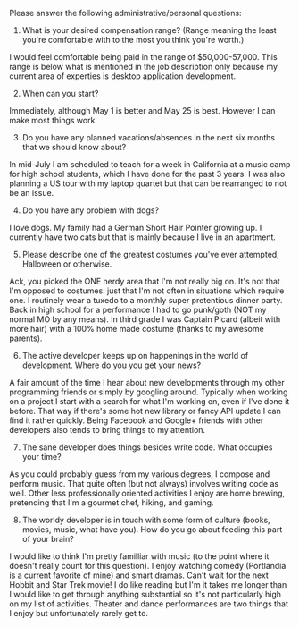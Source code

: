 Please answer the following administrative/personal questions:

1. What is your desired compensation range? (Range meaning the least you're comfortable with to the most you think you're worth.)

I would feel comfortable being paid in the range of $50,000-57,000. This range is below what is mentioned in the job description only because my current area of experties is desktop application development.

2. When can you start?

Immediately, although May 1 is better and May 25 is best. However I can make most things work.

3. Do you have any planned vacations/absences in the next six months that we should know about?

In mid-July I am scheduled to teach for a week in California at a music camp for high school students, which I have done for the past 3 years. I was also planning a US tour with my laptop quartet but that can be rearranged to not be an issue.

4. Do you have any problem with dogs?

I love dogs. My family had a German Short Hair Pointer growing up. I currently have two cats but that is mainly because I live in an apartment.

5. Please describe one of the greatest costumes you've ever attempted, Halloween or otherwise.

Ack, you picked the ONE nerdy area that I'm not really big on. It's not that I'm opposed to costumes: just that I'm not often in situations which require one. I routinely wear a tuxedo to a monthly super pretentious dinner party. Back in high school for a performance I had to go punk/goth (NOT my normal MO by any means). In third grade I was Captain Picard (albeit with more hair) with a 100% home made costume (thanks to my awesome parents).

6. The active developer keeps up on happenings in the world of development. Where do you you get your news?

A fair amount of the time I hear about new developments through my other programming friends or simply by googling around. Typically when working on a project I start with a search for what I'm working on, even if I've done it before. That way if there's some hot new library or fancy API update I can find it rather quickly. Being Facebook and Google+ friends with other developers also tends to bring things to my attention.

7. The sane developer does things besides write code. What occupies your time?

As you could probably guess from my various degrees, I compose and perform music. That quite often (but not always) involves writing code as well. Other less professionally oriented activities I enjoy are home brewing, pretending that I'm a gourmet chef, hiking, and gaming.

8. The worldy developer is in touch with some form of culture (books, movies, music, what have you). How do you go about feeding this part of your brain?

I would like to think I'm pretty familliar with music (to the point where it doesn't really count for this question). I enjoy watching comedy (Portlandia is a current favorite of mine) and smart dramas. Can't wait for the next Hobbit and Star Trek movie! I do like reading but I'm it takes me longer than I would like to get through anything substantial so it's not particularly high on my list of activities. Theater and dance performances are two things that I enjoy but unfortunately rarely get to.